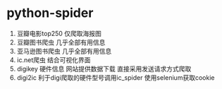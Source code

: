 # python-spider
1. 豆瓣电影top250 仅爬取海报图
2. 豆瓣图书爬虫 几乎全部有用信息
3. 亚马逊图书爬虫 几乎全部有用信息
4. ic.net爬虫 结合可视化界面
5. digikey 硬件信息 网站提供数据下载 直接采用发送请求方式爬取
6. digi2ic 利于digi爬取的硬件型号调用ic_spider 使用selenium获取cookie
